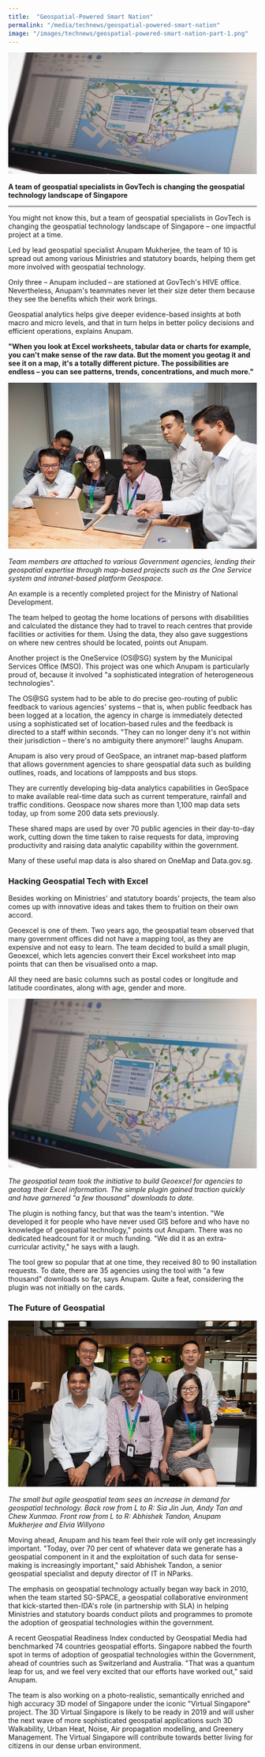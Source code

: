 ```yaml
---
title:  "Geospatial-Powered Smart Nation"
permalink: "/media/technews/geospatial-powered-smart-nation"
image: "/images/technews/geospatial-powered-smart-nation-part-1.png"
---
```


![Geospatial-Powered Smart Nation](/images/technews/geospatial-powered-smart-nation-part-1.png)

**A team of geospatial specialists in GovTech is changing the geospatial technology landscape of Singapore**

---

You might not know this, but a  team of geospatial specialists in GovTech is changing the geospatial technology landscape of Singapore – one impactful project at a time.

Led by lead geospatial specialist Anupam Mukherjee, the team of 10 is spread out among various Ministries and statutory boards, helping them get more involved with geospatial technology.

Only three – Anupam included – are stationed at GovTech's HIVE office. Nevertheless, Anupam's teammates never let their size deter them because they see the benefits which their work brings. 

Geospatial analytics helps give deeper evidence-based insights at both macro and micro levels, and that in turn helps in better policy decisions and efficient operations, explains Anupam. 

**"When you look at Excel worksheets, tabular data or charts for example, you can't make sense of the raw data.  But the moment you geotag it and see it on a map, it's a totally different picture.
The possibilities are endless – you can see patterns, trends, concentrations, and much more."**

![Geospatial-Powered Smart Nation](/images/technews/geospatial-powered-smart-nation-part-2.png)

*Team members are attached to various Government agencies, lending their geospatial expertise through map-based projects such as the One Service system and intranet-based platform Geospace.*

An example is a recently completed project for the Ministry of National Development.

The team helped to geotag the home locations of persons with disabilities and calculated the distance they had to travel to reach centres that provide facilities or activities for them. Using the data, they also gave suggestions on where new centres should be located, points out Anupam.

Another project is the OneService (OS@SG) system by the Municipal Services Office (MSO). This project was one which Anupam is particularly proud of, because it involved "a sophisticated integration of heterogeneous technologies".

The OS@SG system had to be able to do precise geo-routing of public feedback to various agencies' systems – that is, when public feedback has been logged at a location, the agency in charge is immediately detected using a sophisticated set of location-based rules and the feedback is directed to a staff within seconds. "They can no longer deny it's not within their jurisdiction – there's no ambiguity there anymore!" laughs Anupam.

Anupam is also very proud of GeoSpace, an intranet map-based platform that allows government agencies to share geospatial data such as building outlines, roads, and locations of lampposts and bus stops. 

They are currently developing big-data analytics capabilities in GeoSpace to make available real-time data such as current temperature, rainfall and traffic conditions. Geospace now shares more than 1,100 map data sets today, up from some 200 data sets previously.

These shared maps are used by over 70 public agencies in their day-to-day work, cutting down the time taken to raise requests for data, improving productivity and raising data analytic capability within the government.

Many of these useful map data is also shared on OneMap and Data.gov.sg.

### **Hacking Geospatial Tech with Excel**
Besides working on Ministries' and statutory boards' projects, the team also comes up with innovative ideas and takes them to fruition on their own accord. 

Geoexcel is one of them. Two years ago, the geospatial team observed that many government offices did not have a mapping tool, as they are expensive and not easy to learn. The team decided to build a small plugin, Geoexcel, which lets agencies convert their Excel worksheet into map points that can then be visualised onto a map. 

All they need are basic columns such as postal codes or longitude and latitude coordinates, along with age, gender and more.

![Geospatial-Powered Smart Nation](/images/technews/geospatial-powered-smart-nation-part-3.png)

*The geospatial team took the initiative to build Geoexcel for agencies to geotag their Excel information. 
The simple plugin gained traction quickly and have garnered "a few thousand" downloads to date.*

The plugin is nothing fancy, but that was the team's intention. "We developed it for people who have never used GIS before and who have no knowledge of geospatial technology," points out Anupam. There was no dedicated headcount for it or much funding. "We did it as an extra-curricular activity," he says with a laugh. 

The tool grew so popular that at one time, they received 80 to 90 installation requests. To date, there are 35 agencies using the tool with "a few thousand" downloads so far, says Anupam. Quite a feat, considering the plugin was not initially on the cards. 

### **The Future of Geospatial**
![Geospatial-Powered Smart Nation](/images/technews/geospatial-powered-smart-nation-part-4.png)

*The small but agile geospatial team sees an increase in demand for geospatial technology. Back row from L to R: Sia Jin Jun, Andy Tan and Chew Xunmao.
Front row from L to R: Abhishek Tandon, Anupam Mukherjee and Elvia Willyono*

Moving ahead, Anupam and his team feel their role will only get increasingly important. "Today, over 70 per cent of whatever data we generate has a geospatial component in it and the exploitation of such data for sense-making is increasingly important," said Abhishek Tandon, a senior geospatial specialist and deputy director of IT in NParks.

The emphasis on geospatial technology actually began way back in 2010, when the team started SG-SPACE, a geospatial collaborative environment that kick-started then-IDA's role (in partnership with SLA) in helping Ministries and statutory boards conduct pilots and programmes to promote the adoption of geospatial technologies within the government. 

A recent Geospatial Readiness Index conducted by Geospatial Media had benchmarked 74 countries geospatial efforts. Singapore nabbed the fourth spot in terms of adoption of geospatial technologies within the Government, ahead of countries such as Switzerland and Australia. "That was a quantum leap for us, and we feel very excited that our efforts have worked out," said Anupam.

The team is also working on a photo-realistic, semantically enriched and high accuracy 3D model of Singapore under the iconic "Virtual Singapore" project. The 3D Virtual Singapore is likely to be ready in 2019 and will usher the next wave of more sophisticated geospatial applications such 3D Walkability, Urban Heat, Noise, Air propagation modelling, and Greenery Management. The Virtual Singapore will contribute towards better living for citizens in our dense urban environment.   
